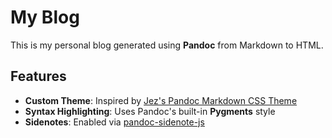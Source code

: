 # My Blog

This is my personal blog generated using **Pandoc** from Markdown to HTML.

## Features

- **Custom Theme**: Inspired by [Jez's Pandoc Markdown CSS Theme](https://jez.io/pandoc-markdown-css-theme/)
- **Syntax Highlighting**: Uses Pandoc's built-in **Pygments** style
- **Sidenotes**: Enabled via [pandoc-sidenote-js](https://github.com/kotobuki/pandoc-sidenote-js/blob/main/pandoc-sidenote.js)
